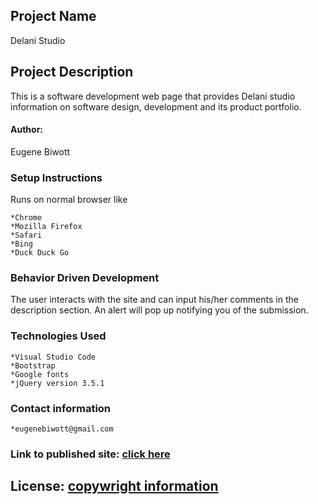 ## Project Name 
Delani Studio

## Project Description 
This is a software development web page that provides Delani studio information on software design, development and its product portfolio.

#### Author: 
Eugene Biwott

### Setup Instructions
Runs on normal browser like

    *Chrome
    *Mozilla Firefox
    *Safari
    *Bing
    *Duck Duck Go

### Behavior Driven Development
The user interacts with the site and can input his/her comments in the description section. An alert will pop up notifying you of the submission.

### Technologies Used

    *Visual Studio Code
    *Bootstrap
    *Google fonts
    *jQuery version 3.5.1

### Contact information

    *eugenebiwott@gmail.com

### Link to published site: [click here](https://geeker254.github.io/Akwan-name-generator/.)

## License: [copywright information](https://raw.githubusercontent.com/geeker254/Akwan-name-generator/master/LICENSE)
